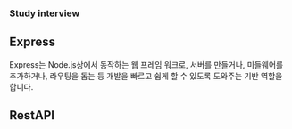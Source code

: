 ### Study interview

## Express
Express는 Node.js상에서 동작하는 웹 프레임 워크로, 서버를 만들거나, 미들웨어를 추가하거나, 라우팅을 돕는 등 개발을 빠르고 쉽게 할 수 있도록 도와주는 기반 역할을 합니다.
## RestAPI
